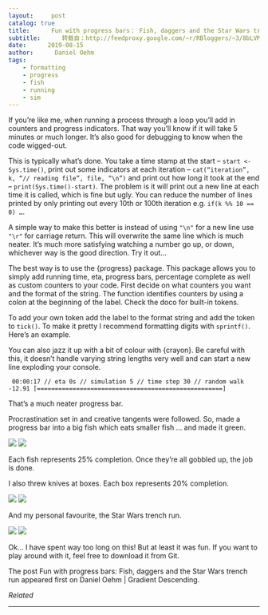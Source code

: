 ```yaml
---
layout:     post
catalog: true
title:      Fun with progress bars： Fish, daggers and the Star Wars trench run
subtitle:      转载自：http://feedproxy.google.com/~r/RBloggers/~3/8bLVM95jmhE/
date:      2019-08-15
author:      Daniel Oehm
tags:
    - formatting
    - progress
    - fish
    - running
    - sim
---
```






If you’re like me, when running a process through a loop you’ll add in counters and progress indicators. That way you’ll know if it will take 5 minutes or much longer. It’s also good for debugging to know when the code wigged-out.

This is typically what’s done. You take a time stamp at the start – `start <- Sys.time()`, print out some indicators at each iteration – `cat(“iteration”, k, “// reading file”, file, “\n”)` and print out how long it took at the end – `print(Sys.time()-start)`. The problem is it will print out a new line at each time it is called, which is fine but ugly. You can reduce the number of lines printed by only printing out every 10th or 100th iteration e.g. `if(k %% 10 == 0) …`.

A simple way to make this better is instead of using `"\n"` for a new line use `"\r"` for carriage return. This will overwrite the same line which is much neater. It’s much more satisfying watching a number go up, or down, whichever way is the good direction. Try it out…

The best way is to use the {progress} package. This package allows you to simply add running time, eta, progress bars, percentage complete as well as custom counters to your code. First decide on what counters you want and the format of the string. The function identifies counters by using a colon at the beginning of the label. Check the doco for built-in tokens.

To add your own token add the label to the format string and add the token to `tick()`. To make it pretty I recommend formatting digits with `sprintf()`. Here’s an example.

You can also jazz it up with a bit of colour with {crayon}. Be careful with this, it doesn’t handle varying string lengths very well and can start a new line exploding your console.

` 00:00:17 // eta 0s // simulation 5 // time step 30 // random walk -12.91 [====================================================]`

That’s a much neater progress bar.

Procrastination set in and creative tangents were followed. So, made a progress bar into a big fish which eats smaller fish … and made it green.

![](https://i2.wp.com/gradientdescending.com/wp-content/uploads/2019/08/fish-wide1.gif?w=450&is-pending-load=1)
![](https://i2.wp.com/gradientdescending.com/wp-content/uploads/2019/08/fish-wide1.gif?w=450)


Each fish represents 25% completion. Once they’re all gobbled up, the job is done.

I also threw knives at boxes. Each box represents 20% completion.

![](https://i0.wp.com/gradientdescending.com/wp-content/uploads/2019/08/dagger-wide1.gif?w=450&is-pending-load=1)
![](https://i0.wp.com/gradientdescending.com/wp-content/uploads/2019/08/dagger-wide1.gif?w=450)


And my personal favourite, the Star Wars trench run.

![](https://i0.wp.com/gradientdescending.com/wp-content/uploads/2019/08/tiefighter-wide1.gif?w=450&is-pending-load=1)
![](https://i0.wp.com/gradientdescending.com/wp-content/uploads/2019/08/tiefighter-wide1.gif?w=450)


Ok… I have spent way too long on this! But at least it was fun. If you want to play around with it, feel free to download it from Git.

The post Fun with progress bars: Fish, daggers and the Star Wars trench run appeared first on Daniel Oehm | Gradient Descending.


*Related*






---
